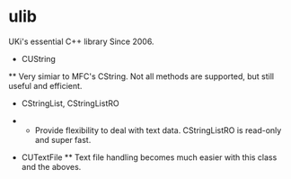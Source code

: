 ulib
====

UKi's essential C++ library
Since 2006.

* CUString

** Very simiar to MFC's CString. Not all methods are supported, but still useful and efficient.

* CStringList, CStringListRO

* * Provide flexibility to deal with text data. CStringListRO is read-only and super fast.

* CUTextFile
** Text file handling becomes much easier with this class and the aboves.

